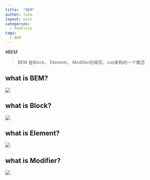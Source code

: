 ```yaml
---
title:  "BEM"
author: luna
layout: post
categories: 
  - html+css
tags: 
  - BEM
---
```


#BEM
> BEM 是Block， Element， Modifier的缩写，css架构的一个概念

## what is BEM?

![](http://guhuina.github.io/images/bem/4.png)

## what is Block?

![](http://guhuina.github.io/images/bem/1.png)

## what is Element?

![](http://guhuina.github.io/images/bem/2.png)

## what is Modifier?

![](http://guhuina.github.io/images/bem/3.png)
